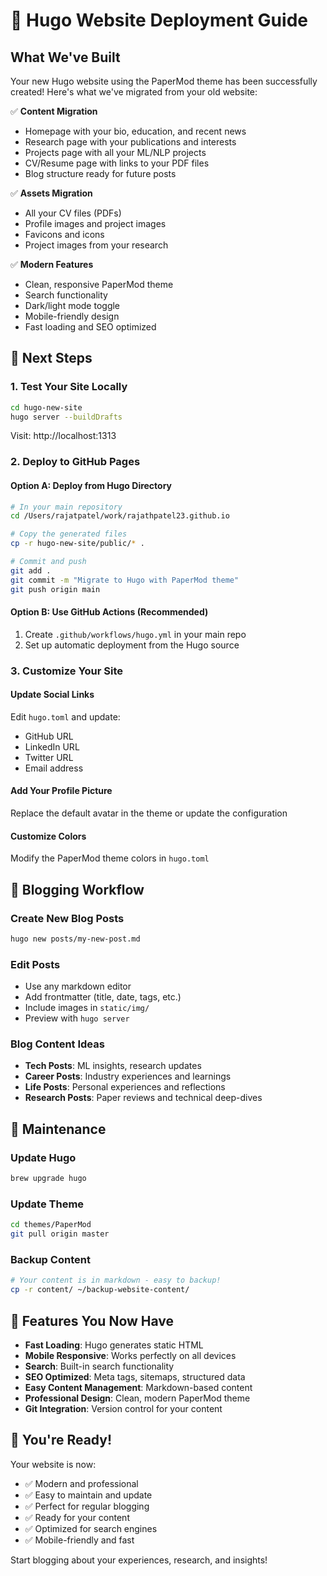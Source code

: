 # 🚀 Hugo Website Deployment Guide

## What We've Built

Your new Hugo website using the PaperMod theme has been successfully created! Here's what we've migrated from your old website:

✅ **Content Migration**
- Homepage with your bio, education, and recent news
- Research page with your publications and interests
- Projects page with all your ML/NLP projects
- CV/Resume page with links to your PDF files
- Blog structure ready for future posts

✅ **Assets Migration**
- All your CV files (PDFs)
- Profile images and project images
- Favicons and icons
- Project images from your research

✅ **Modern Features**
- Clean, responsive PaperMod theme
- Search functionality
- Dark/light mode toggle
- Mobile-friendly design
- Fast loading and SEO optimized

## 🎯 Next Steps

### 1. Test Your Site Locally
```bash
cd hugo-new-site
hugo server --buildDrafts
```
Visit: http://localhost:1313

### 2. Deploy to GitHub Pages

#### Option A: Deploy from Hugo Directory
```bash
# In your main repository
cd /Users/rajatpatel/work/rajathpatel23.github.io

# Copy the generated files
cp -r hugo-new-site/public/* .

# Commit and push
git add .
git commit -m "Migrate to Hugo with PaperMod theme"
git push origin main
```

#### Option B: Use GitHub Actions (Recommended)
1. Create `.github/workflows/hugo.yml` in your main repo
2. Set up automatic deployment from the Hugo source

### 3. Customize Your Site

#### Update Social Links
Edit `hugo.toml` and update:
- GitHub URL
- LinkedIn URL  
- Twitter URL
- Email address

#### Add Your Profile Picture
Replace the default avatar in the theme or update the configuration

#### Customize Colors
Modify the PaperMod theme colors in `hugo.toml`

## 📝 Blogging Workflow

### Create New Blog Posts
```bash
hugo new posts/my-new-post.md
```

### Edit Posts
- Use any markdown editor
- Add frontmatter (title, date, tags, etc.)
- Include images in `static/img/`
- Preview with `hugo server`

### Blog Content Ideas
- **Tech Posts**: ML insights, research updates
- **Career Posts**: Industry experiences and learnings
- **Life Posts**: Personal experiences and reflections
- **Research Posts**: Paper reviews and technical deep-dives

## 🔧 Maintenance

### Update Hugo
```bash
brew upgrade hugo
```

### Update Theme
```bash
cd themes/PaperMod
git pull origin master
```

### Backup Content
```bash
# Your content is in markdown - easy to backup!
cp -r content/ ~/backup-website-content/
```

## 🌟 Features You Now Have

- **Fast Loading**: Hugo generates static HTML
- **Mobile Responsive**: Works perfectly on all devices
- **Search**: Built-in search functionality
- **SEO Optimized**: Meta tags, sitemaps, structured data
- **Easy Content Management**: Markdown-based content
- **Professional Design**: Clean, modern PaperMod theme
- **Git Integration**: Version control for your content

## 🎉 You're Ready!

Your website is now:
- ✅ Modern and professional
- ✅ Easy to maintain and update
- ✅ Perfect for regular blogging
- ✅ Ready for your content
- ✅ Optimized for search engines
- ✅ Mobile-friendly and fast

Start blogging about your experiences, research, and insights! 